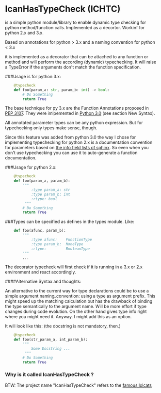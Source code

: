 IcanHasTypeCheck (ICHTC)
==================

is a simple python module/library to enable dynamic type checking for python 
method/function calls. Implemented as a decortor. Workinf for python 2.x and 3.x.

Based on annotations for python &gt; 3.x and a naming convention for python &lt; 3.x

it is implemented as a decorator that can be attached to any function or method and will
perform the according (dynamic) typechecking.
It will raise a TypeError if the arguments don't match the function specification.

###Usage is for python 3.x:

```python
	@typecheck
	def foo(param_a: str, param_b: int) -> bool:
		# Do Something 
		return True
```


The base technique for py 3.x are the Function Annotations proposed 
in [PEP 3107](http://www.python.org/dev/peps/pep-3107/). 
They were imlpemented in [Python 3.0](http://docs.python.org/3.0/whatsnew/3.0.html) (see section New Syntax).

All annotated parameter types can be any python expression. 
But for typechecking only types make sense, though.

Since this feature was added from python 3.0 the way I chose for implementing typechecking for
python 2.x is a documentation convention for parameters based on [the info field lists of sphinx](http://sphinx-doc.org/markup/desc.html#info-field-lists). So even when you don't use typechecking you can use it to auto-generate a function documentation.

###Usage for python 2.x:

```python
	@typecheck
	def foo(param_a, param_b):
		""" 
			:type param_a: str
			:type param_b: int
			:rtype: bool	
		 """
		# Do Something 
		return True
```

###Types can be specified as defines in the types module. Like:
```python
	def foo(afunc, param_b):
		""" 
			:type afunc: 	FunctionType
			:type param_b: 	NoneType
			:rtype: 		BooleanType
		"""
		...
```

The decorator typecheck will first check if it is running in a 3.x or 2.x environment and 
react accordingly.


####Alternative Syntax and thoughts:


An alternative to the current way for type declarations could be to use
a simple argument naming_convention: using a type as argument prefix.
This might speed up the matching calculation but has the drawback
of binding the type semantically to the argument name. Will be more effort if
type changes during code evolution. On the other hand gives type info right
where you might need it.  Anyway. I might add this as an option. 

It will look like this: (the docstring is not mandatory, then.)

```python
	@typecheck
	def foo(str_param_a, int_param_b):
		""" 
			Some Docstring ...
		 """
		# Do Something 
		return True
```


### Why is it called IcanHasTypeCheck ?

BTW: The project name "IcanHasTypeCheck" refers to the [famous lolcats](http://en.wikipedia.org/wiki/I_Can_Has_Cheezburger%3F)





